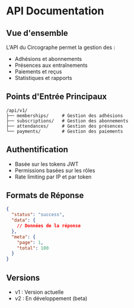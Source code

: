 # API Documentation

## Vue d'ensemble
L'API du Circographe permet la gestion des :
- Adhésions et abonnements
- Présences aux entraînements
- Paiements et reçus
- Statistiques et rapports

## Points d'Entrée Principaux
```
/api/v1/
├── memberships/     # Gestion des adhésions
├── subscriptions/   # Gestion des abonnements
├── attendances/     # Gestion des présences
└── payments/        # Gestion des paiements
```

## Authentification
- Basée sur les tokens JWT
- Permissions basées sur les rôles
- Rate limiting par IP et par token

## Formats de Réponse
```json
{
  "status": "success",
  "data": {
    // Données de la réponse
  },
  "meta": {
    "page": 1,
    "total": 100
  }
}
```

## Versions
- v1 : Version actuelle
- v2 : En développement (beta) 
